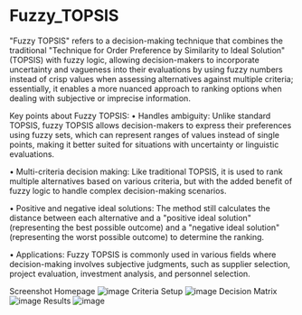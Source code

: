 # Fuzzy_TOPSIS
"Fuzzy TOPSIS" refers to a decision-making technique that combines the traditional "Technique for Order Preference by Similarity to Ideal Solution" (TOPSIS) with fuzzy logic, allowing decision-makers to incorporate uncertainty and vagueness into their evaluations by using fuzzy numbers instead of crisp values when assessing alternatives against multiple criteria; essentially, it enables a more nuanced approach to ranking options when dealing with subjective or imprecise information.

Key points about Fuzzy TOPSIS: 
• Handles ambiguity: Unlike standard TOPSIS, fuzzy TOPSIS allows decision-makers to express their preferences using fuzzy sets, which can represent ranges of values instead of single points, making it better suited for situations with uncertainty or linguistic evaluations.

• Multi-criteria decision making: Like traditional TOPSIS, it is used to rank multiple alternatives based on various criteria, but with the added benefit of fuzzy logic to handle complex decision-making scenarios.

• Positive and negative ideal solutions: The method still calculates the distance between each alternative and a "positive ideal solution" (representing the best possible outcome) and a "negative ideal solution" (representing the worst possible outcome) to determine the ranking.

• Applications: Fuzzy TOPSIS is commonly used in various fields where decision-making involves subjective judgments, such as supplier selection, project evaluation, investment analysis, and personnel selection.


Screenshot
Homepage
![image](https://github.com/user-attachments/assets/9f2d4297-64e1-4d54-88b2-1f9867957fc0)
Criteria Setup
![image](https://github.com/user-attachments/assets/74661ea8-4c58-4334-b69a-22e0603ce099)
Decision Matrix
![image](https://github.com/user-attachments/assets/0253e16d-0b86-4222-a84c-aba5bd09e22d)
Results
![image](https://github.com/user-attachments/assets/24d67530-3d9d-4686-a415-0916d2b7c36f)
